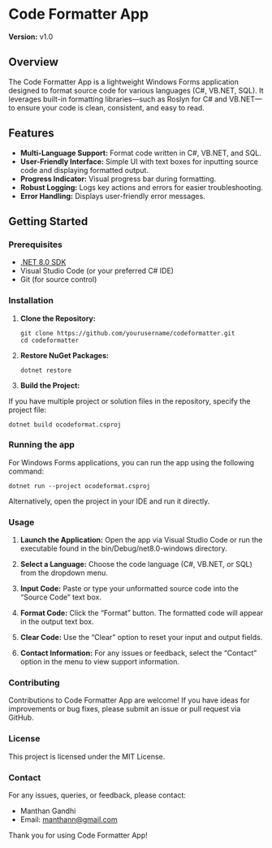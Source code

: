 # Code Formatter App

**Version:** v1.0

## Overview

The Code Formatter App is a lightweight Windows Forms application designed to format source code for various languages (C#, VB.NET, SQL). It leverages built-in formatting libraries—such as Roslyn for C# and VB.NET—to ensure your code is clean, consistent, and easy to read.

## Features

- **Multi-Language Support:** Format code written in C#, VB.NET, and SQL.
- **User-Friendly Interface:** Simple UI with text boxes for inputting source code and displaying formatted output.
- **Progress Indicator:** Visual progress bar during formatting.
- **Robust Logging:** Logs key actions and errors for easier troubleshooting.
- **Error Handling:** Displays user-friendly error messages.

## Getting Started

### Prerequisites

- [.NET 8.0 SDK](https://dotnet.microsoft.com/download)
- Visual Studio Code (or your preferred C# IDE)
- Git (for source control)

### Installation

1. **Clone the Repository:**
    
    ```
    git clone https://github.com/yourusername/codeformatter.git
    cd codeformatter

2. **Restore NuGet Packages:**
    
    ```
    dotnet restore

3.	**Build the Project:**

If you have multiple project or solution files in the repository, specify the project file:


    dotnet build ocodeformat.csproj

### Running the app

For Windows Forms applications, you can run the app using the following command:

    dotnet run --project ocodeformat.csproj

Alternatively, open the project in your IDE and run it directly.

### Usage

1.	**Launch the Application:** 
Open the app via Visual Studio Code or run the executable found in the bin/Debug/net8.0-windows directory.

2.	**Select a Language:**
Choose the code language (C#, VB.NET, or SQL) from the dropdown menu.

3.	**Input Code:**
Paste or type your unformatted source code into the “Source Code” text box.

4.	**Format Code:**
Click the “Format” button. The formatted code will appear in the output text box.

5.	**Clear Code:**
Use the “Clear” option to reset your input and output fields.

6.	**Contact Information:**
For any issues or feedback, select the “Contact” option in the menu to view support information.

### Contributing

Contributions to Code Formatter App are welcome! If you have ideas for improvements or bug fixes, please submit an issue or pull request via GitHub.

### License

This project is licensed under the MIT License.

### Contact

For any issues, queries, or feedback, please contact:
 - Manthan Gandhi
 - Email: manthann@gmail.com

Thank you for using Code Formatter App!
